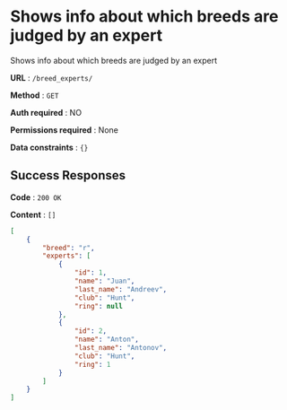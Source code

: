 # Shows info about which breeds are judged by an expert

Shows info about which breeds are judged by an expert

**URL** : `/breed_experts/`

**Method** : `GET`

**Auth required** : NO

**Permissions required** : None

**Data constraints** : `{}`

## Success Responses

**Code** : `200 OK`

**Content** : `[]`

```json
[
    {
        "breed": "r",
        "experts": [
            {
                "id": 1,
                "name": "Juan",
                "last_name": "Andreev",
                "club": "Hunt",
                "ring": null
            },
            {
                "id": 2,
                "name": "Anton",
                "last_name": "Antonov",
                "club": "Hunt",
                "ring": 1
            }
        ]
    }
]
```

